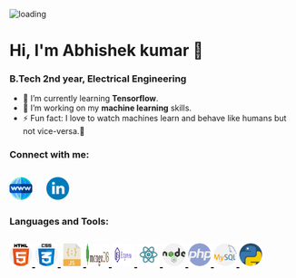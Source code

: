![loading](https://images.unsplash.com/photo-1545987796-200677ee1011?ixlib=rb-1.2.1&ixid=eyJhcHBfaWQiOjEyMDd9&auto=format&fit=crop&w=960&h=300&q=60)
# Hi, I'm Abhishek kumar 👋
### B.Tech 2nd year, Electrical Engineering

- 🌱 I’m currently learning **Tensorflow**.
- 👯 I’m working on my **machine learning** skills.
- ⚡ Fun fact: I love to watch machines learn and behave like humans but not vice-versa.🤣

### Connect with me:
<a href="http://www.techscinotes.xyz"><img alt="Website" src="https://github.com/Abhishek-k-git/image/blob/main/website.svg" width="40" height="40" style="margin-right:20px;" /></a>
<a href="http://www.linkedin.com/in/abhishek-kumar-9872241ab/"><img alt="Linkedin" src="https://github.com/Abhishek-k-git/image/blob/main/linkedin.svg" width="40" height="40" /></a>
<br />
---

### Languages and Tools:

<a href="#"> <img alt="HTML5" src="https://github.com/Abhishek-k-git/image/blob/main/html.svg" width="40" height="40" /> </a>
<a href="#"> <img alt="CSS3" src="https://github.com/Abhishek-k-git/image/blob/main/css.svg" width="40" height="40" /> </a>
<a href="#"> <img alt="Javascript" src="https://github.com/Abhishek-k-git/image/blob/main/javascript.svg" width="40" height="40" /> </a>
<a href="#"> <img alt="MongoDb" src="https://github.com/Abhishek-k-git/image/blob/main/mongodb.svg" width="40" height="40" /> </a>
<a href="#"> <img alt="Express" src="https://github.com/Abhishek-k-git/image/blob/main/express.png" width="40" height="40" /> </a>
<a href="#"> <img alt="React" src="https://github.com/Abhishek-k-git/image/blob/main/react.png" width="40" height="40" /> </a>
<a href="#"> <img alt="Nodejs" src="https://github.com/Abhishek-k-git/image/blob/main/nodejs.svg" width="40" height="40" /> </a>
<a href="#"> <img alt="PhP" src="https://github.com/Abhishek-k-git/image/blob/main/php.svg" width="40" height="40" /> </a>
<a href="#"> <img alt="SQL" src="https://github.com/Abhishek-k-git/image/blob/main/mysql.svg" width="40" height="40" /> </a>
<a href="#"> <img alt="Python" src="https://github.com/Abhishek-k-git/image/blob/main/python.svg" width="40" height="40" /> </a>
<br />
---
